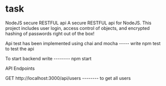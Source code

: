 # task
NodeJS secure RESTFUL api
      A  secure RESTFUL api for NodeJS. This project includes user login, access control of objects, and encrypted hashing of passwords right out of the box!

Api test has been implemented using chai and mocha -----  write npm test to test the api 

To start backend write  --------    npm start


API Endpoints

GET http://localhost:3000/api/users -------- to get all users

